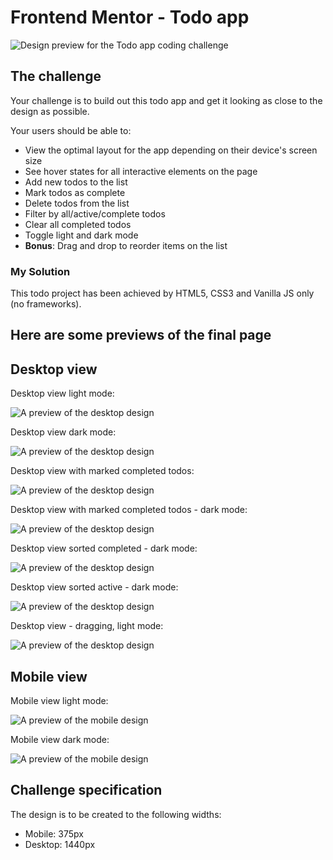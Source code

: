 # Frontend Mentor - Todo app

![Design preview for the Todo app coding challenge](./design/desktop-preview.jpg)


## The challenge

Your challenge is to build out this todo app and get it looking as close to the design as possible.

Your users should be able to:

- View the optimal layout for the app depending on their device's screen size
- See hover states for all interactive elements on the page
- Add new todos to the list
- Mark todos as complete
- Delete todos from the list
- Filter by all/active/complete todos
- Clear all completed todos
- Toggle light and dark mode
- **Bonus**: Drag and drop to reorder items on the list

### My Solution

This todo project has been achieved by HTML5, CSS3 and Vanilla JS only (no frameworks).
## Here are some previews of the final page

## Desktop view
Desktop view light mode:

![A preview of the desktop design](pictures/Desktop1.png)

Desktop view dark mode:

![A preview of the desktop design](pictures/Desktop2.png)

Desktop view with marked completed todos:

![A preview of the desktop design](pictures/Desktop3.png)

Desktop view with marked completed todos - dark mode:

![A preview of the desktop design](pictures/Desktop4.png)

Desktop view sorted completed - dark mode:

![A preview of the desktop design](pictures/Desktop5.png)

Desktop view sorted active - dark mode:

![A preview of the desktop design](pictures/Desktop2.png)

Desktop view - dragging, light mode:

![A preview of the desktop design](pictures/Desktop7.png)


## Mobile view

Mobile view light mode:

![A preview of the mobile design](pictures/Mobile1.png)

Mobile view dark mode:

![A preview of the mobile design](pictures/Mobile2.png)

## Challenge specification

The design is to be created to the following widths:

- Mobile: 375px
- Desktop: 1440px
